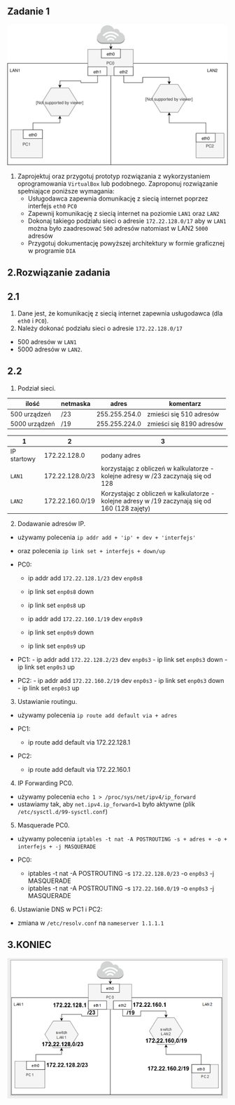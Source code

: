 Zadanie 1
---------

![zadanie 1](zadanie-1.svg)

1. Zaprojektuj oraz przygotuj prototyp rozwiązania z wykorzystaniem oprogramowania ``VirtualBox`` lub podobnego. 
Zaproponuj rozwiązanie spełniające poniższe wymagania:
   * Usługodawca zapewnia domunikację z siecią internet poprzez interfejs ``eth0`` ``PC0``
   * Zapewnij komunikację z siecią internet na poziomie ``LAN1`` oraz ``LAN2``
   * Dokonaj takiego podziału sieci o adresie ``172.22.128.0/17`` aby w ``LAN1`` można było zaadresować ``500`` adresów natomiast w LAN2 ``5000`` adresów    
   * Przygotuj dokumentację powyższej architektury w formie graficznej w programie ``DIA``
   
   
2.Rozwiązanie zadania
---------------------
2.1
---
1. Dane jest, że komunikację z siecią internet zapewnia usługodawca (dla ``eth0`` i ``PC0``).
2. Należy dokonać podziału sieci o adresie ``172.22.128.0/17``
  * 500 adresów w ``LAN1``
  * 5000 adresów w ``LAN2``.
  
2.2
---
1. Podział sieci.

| ilość | netmaska | adres | komentarz |
|-------|----------|-------|-----------|
| 500 urządzeń  | /23 | 255.255.254.0 | zmieści się 510 adresów |
| 5000 urządzeń | /19 | 255.255.224.0 | zmieści się 8190  adresów |

| 1 | 2 | 3 |
|---|---|---|
| IP startowy | 172.22.128.0    | podany adres |                                                                      
|   ``LAN1``  | 172.22.128.0/23 | korzystając z obliczeń w kalkulatorze - kolejne adresy w /23 zaczynają się od 128 |
|   ``LAN2``  | 172.22.160.0/19 | Korzystając z obliczeń w kalkulatorze - kolejne adresy w /19 zaczynają się od 160 (128 zajęty)

2. Dodawanie adresów IP.
  * używamy polecenia ``ip addr add + 'ip' + dev + 'interfejs'``
  * oraz polecenia ``ip link set + interfejs + down/up``
  
  * PC0:
    - ip addr add ``172.22.128.1/23`` dev ``enp0s8``
    - ip link set ``enp0s8`` down
    - ip link set ``enp0s8`` up

    - ip addr add ``172.22.160.1/19`` dev ``enp0s9``
    - ip link set ``enp0s9`` down
    - ip link set ``enp0s9`` up

   * PC1:
    - ip addr add ``172.22.128.2/23`` dev ``enp0s3``
    - ip link set ``enp0s3`` down
    - ip link set ``enp0s3`` up

   * PC2:
    - ip addr add ``172.22.160.2/19`` dev ``enp0s3``
    - ip link set ``enp0s3`` down
    - ip link set ``enp0s3`` up

3. Ustawianie routingu.
  * używamy polecenia ``ip route add default via + adres``
  
  * PC1:
  
    - ip route add default via 172.22.128.1
  * PC2:
  
    - ip route add default via 172.22.160.1
  
4. IP Forwarding PC0.
  * używamy polecenia ``echo 1 > /proc/sys/net/ipv4/ip_forward``
  * ustawiamy tak, aby ``net.ipv4.ip_forward=1`` było aktywne (plik ``/etc/sysctl.d/99-sysctl.conf``)
  
  
5. Masquerade PC0.
  * używamy polecenia ``iptables -t nat -A POSTROUTING -s + adres + -o + interfejs + -j MASQUERADE`` 
  * PC0:
  
    - iptables -t nat -A POSTROUTING -s ``172.22.128.0/23`` -o ``enp0s3`` -j MASQUERADE
    - iptables -t nat -A POSTROUTING -s ``172.22.160.0/19`` -o ``enp0s3`` -j MASQUERADE
    
6. Ustawianie DNS w PC1 i PC2:
  * zmiana w ``/etc/resolv.conf``
    na ``nameserver 1.1.1.1``
    
    
3.KONIEC
--------
 
![koniec](koniec.png)
```
